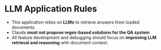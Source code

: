 # LLM Application Rules

- This application relies on **LLMs** to retrieve answers from loaded documents.
- Claude **must not propose regex-based solutions for the QA system**
- All feature development and debugging should focus on **improving LLM retrieval and reasoning** with document context.
